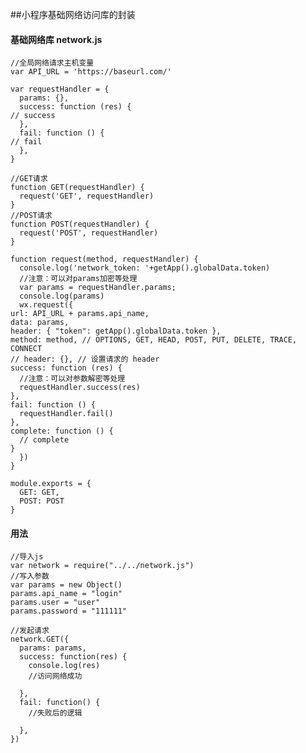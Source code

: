 ##小程序基础网络访问库的封装
#### 基础网络库 network.js 
	//全局网络请求主机变量
    var API_URL = 'https://baseurl.com/'
    
    var requestHandler = {
      params: {},
      success: function (res) {
    // success
      },
      fail: function () {
    // fail
      },
    }
    
    //GET请求
    function GET(requestHandler) {
      request('GET', requestHandler)
    }
    //POST请求
    function POST(requestHandler) {
      request('POST', requestHandler)
    }
    
    function request(method, requestHandler) {
      console.log('network_token: '+getApp().globalData.token)
      //注意：可以对params加密等处理
      var params = requestHandler.params;
      console.log(params)
      wx.request({
    url: API_URL + params.api_name,
    data: params,
    header: { "token": getApp().globalData.token },
    method: method, // OPTIONS, GET, HEAD, POST, PUT, DELETE, TRACE, CONNECT
    // header: {}, // 设置请求的 header
    success: function (res) {
      //注意：可以对参数解密等处理
      requestHandler.success(res)
    },
    fail: function () {
      requestHandler.fail()
    },
    complete: function () {
      // complete
    }
      })
    }
    
    module.exports = {
      GET: GET,
      POST: POST
    }

#### 用法
	//导入js
    var network = require("../../network.js")
    //写入参数
    var params = new Object()
    params.api_name = "login"
    params.user = "user"
    params.password = "111111"

    //发起请求
    network.GET({
      params: params,
      success: function(res) {
        console.log(res)
        //访问网络成功

      },
      fail: function() {
        //失败后的逻辑

      },
    })